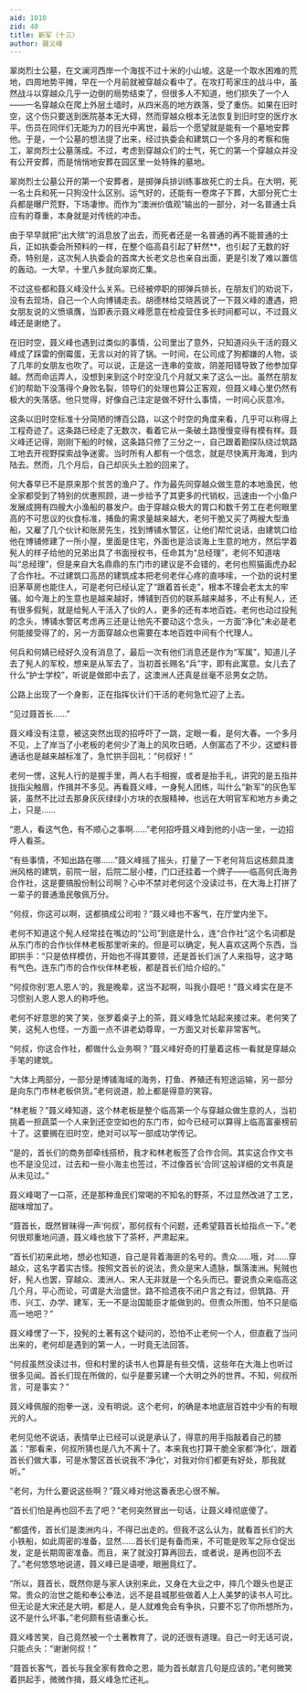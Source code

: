 ```yaml
---
aid: 1010
zid: 40
title: 新军（十三）
author: 聂义峰
---
```


翠岗烈士公墓，在文澜河西岸一个海拔不过十米的小山坡。这是一个取水困难的荒地，四周地势平摊，早在一个月前就被穿越众看中了。在攻打苟家庄的战斗中，虽然战斗以穿越众几乎一边倒的局势结束了，但很多人不知道，他们损失了一个人——一名穿越众在爬上外层土墙时，从四米高的地方跌落，受了重伤。如果在旧时空，这个伤只要送到医院基本无大碍，然而穿越众根本无法恢复到旧时空的医疗水平。伤员在同伴们无能为力的目光中离世，最后一个愿望就是能有一个墓地安葬他。于是，一个公墓的想法提了出来，经过执委会和建筑口一个多月的考察和施工，翠岗烈士公墓落成。不过，考虑到穿越众们的士气，死亡的第一个穿越众并没有公开安葬，而是悄悄地安葬在园区里一处特殊的墓地。

翠岗烈士公墓公开的第一个安葬者，是掷弹兵排训练事故死亡的士兵。在大明，死一名士兵和死一只狗没什么区别。运气好的，还能有一卷席子下葬，大部分死亡士兵都是曝尸荒野，下场凄惨。而作为“澳洲价值观”输出的一部分，对一名普通士兵应有的尊重，本身就是对传统的冲击。

由于早早就把“出大殡”的消息放了出去，而死者还是一名普通的再不能普通的士兵，正如执委会所预料的一样，在整个临高县引起了轩然\*\*，也引起了无数的好奇。特别是，这次髡人执委会的首席大长老文总也亲自出面，更是引发了难以置信的轰动。一大早，十里八乡就向翠岗汇集。

不过这些都和聂义峰没什么关系。已经被停职的掷弹兵排长，在朋友们的劝说下，没有去现场，自己一个人向博铺走去。胡德林给艾晓茜说了一下聂义峰的遭遇，把女朋友说的义愤填膺，当即表示聂义峰愿意在检疫营住多长时间都可以，不过聂义峰还是谢绝了。

在旧时空，聂义峰也遇到过类似的事情，公司里出了意外，只知道闷头干活的聂义峰成了踩雷的倒霉蛋，无言以对的背了锅。一时间，在公司成了狗都嫌的人物，谈了几年的女朋友也吹了。可以说，正是这一连串的变故，阴差阳错导致了他参加穿越。然而命运弄人，没想到来到这个时空没几个月就又来了这么一出。虽然在朋友们的帮助下没落得个身败名裂，领导们的处理也算公正客观，但聂义峰心里仍然有极大的失落感。他只觉得，好像自己注定是做不好什么事情，一时间心灰意冷。

这条以旧时空标准十分简陋的博百公路，以这个时空的角度来看，几乎可以称得上工程奇迹了。这条路已经走了无数次，看着它从一条破土路慢慢变得有模有样。聂义峰还记得，刚刚下船的时候，这条路只修了三分之一，自己跟着勘探队绕过筑路工地去开视野探索战争迷雾。当时所有人都有一个信念，就是尽快离开海滩，到内陆去。然而，几个月后，自己却灰头土脸的回来了。

何大春早已不是原来那个贫苦的渔户了。作为最先同穿越众做生意的本地渔民，他全家都受到了特别的优惠照顾，进一步给予了其更多的代销权，迅速由一个小鱼户发展成拥有四艘大小渔船的暴发户。由于穿越众极大的胃口和数千劳工在老何眼里高的不可思议的伙食标准，捕鱼的需求量越来越大，老何干脆又买了两艘大型渔船，又雇了几个伙计和账房先生，找到博铺水警区，让他们帮忙说话，由建筑口给他在博铺修建了一所小屋，里面是住宅，外面也是洽谈海上生意的地方，然后学着髡人的样子给他的兄弟出具了书面授权书，任命其为“总经理”，老何不知道啥叫“总经理”，但是来自大名鼎鼎的东门市的建议是不会错的，老何也照猫画虎办起了合作社。不过建筑口高昂的建筑成本把老何老伴心疼的直哆嗦，一个劲的说村里旧茅草房也能住人，可是老何已经认定了“跟着首长走”，根本不理会老太太的牢骚。如今海上的生意也是越来越好，博铺到百仞的联系越来越多，不止有髡人，还有很多假髡，就是给髡人干活入了伙的人，更多的还有本地百姓。老何也动过投髡的念头，博铺水警区考虑再三还是让他先不要动这个念头，一方面“净化”未必是老何能接受得了的，另一方面穿越众也需要在本地百姓中间有个代理人。

何兵和何婧已经好久没有消息了，最后一次有他们消息还是作为“军属”，知道儿子去了髡人的军校，想来是从军去了，当初首长赐名“兵”字，即有此寓意。女儿去了什么“护士学校”，听说是做郎中去了，这澳洲人还真是丝毫不忌男女之防。

公路上出现了一个身影，正在指挥伙计们干活的老何急忙迎了上去。

“见过聂首长……”

聂义峰没有注意，被这突然出现的招呼吓了一跳，定眼一看，是何大春。一个多月不见，上了岸当了小老板的老何少了海上的风吹日晒，人倒富态了不少，这塑料普通话也是越来越标准了，急忙拱手回礼：“何叔好！”

老何一愣，这髡人行的是握手里，两人右手相握，或者是抬手礼，讲究的是五指并拢指尖触眉，作揖并不多见。再看聂义峰，一身髡人团练，叫什么“新军”的灰色军装，虽然不比过去那身灰灰绿绿小方块的衣服精神，也远在大明官军和地方乡勇之上，只是……

“恩人，看这气色，有不顺心之事啊……”老何招呼聂义峰到他的小店一坐，一边招呼人看茶。

“有些事情，不知出路在哪……”聂义峰摇了摇头，打量了一下老何背后这栋颇具澳洲风格的建筑，前院一层，后院二层小楼，门口还挂着一个牌子——临高何氏海务合作社，这是要搞股份制公司啊？心中不禁对老何这个没读过书，在大海上打拼了一辈子的普通渔民敬佩万分。

“何叔，你这可以啊，这都搞成公司啦？”聂义峰也不客气，在厅堂内坐下。

老何不知道这个髡人经常挂在嘴边的“公司”到底是什么，连“合作社”这个名词都是从东门市的合作伙伴林老板那里听来的。但是可以确定，髡人喜欢这两个东西，当即拱手：“只是依样模仿，开始也不得其要领，还是首长们派了人来指导，这才略有气色。连东门市的合作伙伴林老板，都是首长们给介绍的。”

“何叔你别‘恩人恩人’的，我是晚辈，这当不起啊，叫我小聂吧！”聂义峰实在是不习惯别人恩人恩人的称呼他。

老何不好意思的笑了笑，张罗着桌子上的茶，聂义峰急忙站起来接过来。老何笑了笑，这髡人也怪，一方面一点不讲老幼尊卑，一方面又对长辈非常客气。

“何叔，你这合作社，都做什么业务啊？”聂义峰好奇的打量着这栋一看就是穿越众手笔的建筑。

“大体上两部分，一部分是博铺海域的海务，打鱼、养殖还有短途运输，另一部分是向东门市林老板供货。”老何说道，脸上都是得意的笑容。

“林老板？”聂义峰知道，这个林老板是整个临高第一个与穿越众做生意的人，当初挑着一担蔬菜一个人来到还空空如也的东门市，如今已经可以算得上临高富豪榜前十了。这要搁在旧时空，绝对可以写一部成功学传记。

“是的，首长们的商务部牵线搭桥，我才和林老板签了合作合同。其实这合作文书也不是没见过，过去和一些小海主也签过，不过像首长‘合同’这般详细的文书真是从未见过。”

聂义峰喝了一口茶，还是那种渔民们常喝的不知名的野茶，不过显然改进了工艺，甜味增加了。

“聂首长，既然冒昧得一声‘何叔’，那何叔有个问题，还希望聂首长给指点一下。”老何很郑重地问道，聂义峰也放下了茶杯，严肃起来。

“首长们初来此地，想必也知道，自己是背着海匪的名号的。贵众……哦，对……穿越众，这名字着实古怪。按照文首长的说法，贵众是宋人遗脉，飘落澳洲。髡贼也好，髡人也罢，穿越众、澳洲人、宋人无非就是一个名头而已。要说贵众来临高这几个月，平心而论，可谓是大治盛世。路不拾遗夜不闭户言之有过，但筑路、开市、兴工、办学、建军，无一不是治国能臣才能做到的。但贵众所图，怕不只是临高一地吧？”

聂义峰愣了一下，投髡的土著有这个疑问的，恐怕不止老何一个人，但直截了当问出来的，老何却是遇到的第一人，一时竟无法回答。

“何叔虽然没读过书，但和村里的读书人也算是有些交情，这些年在大海上也听过很多见闻。首长们现在所做的，似乎是要另建一个大明之外的世界。不知，何叔所言，可是事实？”

聂义峰佩服的抱拳一送，没有明说。这个老何，的确是本地底层百姓中少有的有眼光的人。

老何见他不说话，表情举止已经可以说是承认了，得意的用手指敲着自己的膝盖：“那看来，何叔所猜也是八九不离十了。本来我也打算干脆全家都‘净化’，跟着首长们做大事，可是水警区首长说我不‘净化’，对我对你们都更有好处，那我就听。”

“老何，为什么要说这些啊？”聂义峰对他这番表忠心很不解。

“首长们怕是再也回不去了吧？”老何突然冒出一句话，让聂义峰彻底傻了。

“都盛传，首长们是澳洲内斗，不得已出走的。但我不这么认为，就看首长们的大小铁船，如此周密的准备，显然……首长们是有备而来，不可能是败军之际仓促出发，定是长期周密准备。而且，来了就没打算再回去，或者说，是再也回不去了。”老何悠悠地说道，聂义峰已是语哽，眼圈竟红了。

“所以，聂首长，既然你是与家人诀别来此，又身在大业之中，摔几个跟头也是正常。贵众的治世之能和奉公奉法，远不是县城那些做着人上人美梦的读书人可比。但无论是大宋还是大明，都是人，是人就难免会有争执，只要不忘了你所想所为，这不是什么坏事。”老何颇有些语重心长。

聂义峰苦笑，自己竟然被一个土著教育了，说的还很有道理。自己一时无话可说，只能点头：“谢谢何叔！”

“聂首长客气，首长与我全家有救命之恩，能为首长献言几句是应该的。”老何微笑着拱起手，微微作揖，聂义峰急忙还礼。
